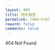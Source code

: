```yaml
---
layout: 404
title: 四大皆空
permalink: /404.html
reward: false
comments: false
---
```


404 Not Found